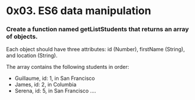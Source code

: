 # 0x03. ES6 data manipulation

### Create a function named getListStudents that returns an array of objects.

Each object should have three attributes: id (Number), firstName (String), and location (String).

The array contains the following students in order:

 *   Guillaume, id: 1, in San Francisco
 *   James, id: 2, in Columbia
 *   Serena, id: 5, in San Francisco
....
